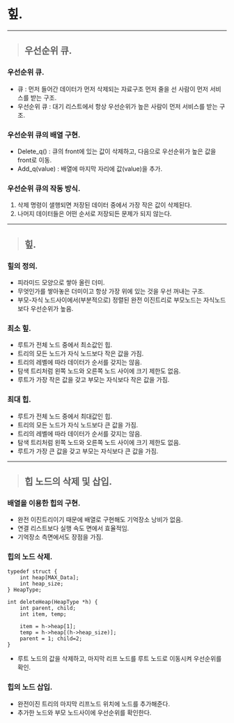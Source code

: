 # 힢.

------------------------------------------------------------------------------------------------------------

> ## 우선순위 큐.

### 우선순위 큐.
- 큐 : 먼저 들어간 데이터가 먼저 삭제되는 자료구조 먼저 줄을 선 사람이 먼저 서비스를 받는 구조.
- 우선순위 큐 : 대기 리스트에서 항상 우선순위가 높은 사람이 먼저 서비스를 받는 구조.

### 우선순위 큐의 배열 구현.
- Delete_q() : 큐의 front에 있는 값이 삭제하고, 다음으로 우선순위가 높은 값을 front로 이동.
- Add_q(value) : 배열에 마지막 자리에 값(value)을 추가.

### 우선순위 큐의 작동 방식.
1. 삭제 명령이 샐행되면 저장된 데이터 중에서 가장 작은 값이 삭제된다.
2. 나머지 데이터들은 어떤 순서로 저장되든 문제가 되지 않는다.

------------------------------------------------------------------------------------------------------------

> ## 힢.

### 힢의 정의.
- 피라미드 모양으로 쌓아 올린 더미.
- 무엇인가를 쌓아놓은 더미이고 항상 가장 위에 있는 것을 우선 꺼내는 구조.
- 부모-자식 노드사이에서(부분적으로) 정렬된 완전 이진트리로 부모노드는 자식노드보다 우선순위가 높음.

### 최소 힢.
- 루트가 전체 노드 중에서 최소값인 힙.
- 트리의 모든 노드가 자식 노드보다 작은 값을 가짐.
- 트리의 레벨에 따라 데이터가 순서를 갖지는 않음.
- 탐색 트리처럼 왼쪽 노드와 오른쪽 노드 사이에 크기 제한도 없음.
- 루트가 가장 작은 값을 갖고 부모는 자식보다 작은 값을 가짐.

### 최대 힙.
- 루트가 전체 노드 중에서 최대값인 힙.
- 트리의 모든 노드가 자식 노드보다 큰 값을 가짐.
- 트리의 레벨에 따라 데이터가 순서를 갖지는 않음.
- 탐색 트리처럼 왼쪽 노드와 오른쪽 노드 사이에 크기 제한도 없음.
- 루트가 가장 큰 값을 갖고 부모는 자식보다 큰 값을 가짐.

------------------------------------------------------------------------------------------------------------

> ## 힙 노드의 삭제 및 삽입.

### 배열을 이용한 힙의 구현.
- 완전 이진트리이기 때문에 배열로 구현해도 기억장소 낭비가 없음.
- 연결 리스트보다 실행 속도 면에서 효율적임.
- 기억장소 측면에서도 장점을 가짐.

### 힙의 노드 삭제.
    typedef struct {
        int heap[MAX_Data];
        int heap_size;
    } HeapType;

    int deleteHeap(HeapType *h) {
        int parent, child;
        int item, temp;

        item = h->heap[1];
        temp = h->heap[(h->heap_size)];
        parent = 1; child=2;
    }
- 루트 노드의 값을 삭제하고, 마지막 리프 노드를 루트 노드로 이동시켜 우선순위를 확인.

### 힙의 노드 삽입.
- 완전이진 트리의 마지막 리프노드 위치에 노드를 추가해준다.
- 추가한 노드와 부모 노드사이에 우선순위를 확인한다.


























